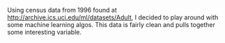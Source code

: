 Using census data from 1996 found at http://archive.ics.uci.edu/ml/datasets/Adult, I decided to play around with some machine learning algos. This data is fairly clean and pulls together some interesting variable.
